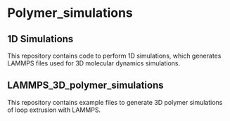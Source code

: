 # Polymer_simulations
## 1D Simulations
This repository contains code to perform 1D simulations, which generates LAMMPS files used for 3D molecular dynamics simulations.

## LAMMPS_3D_polymer_simulations
This repository contains example files to generate 3D polymer simulations of loop extrusion with LAMMPS.
